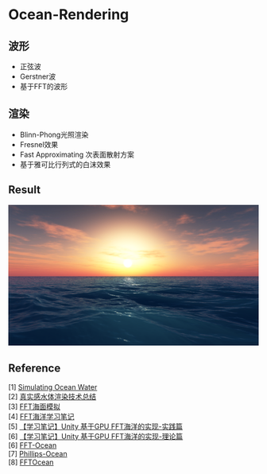 # Ocean-Rendering
 
## 波形
- 正弦波
- Gerstner波
- 基于FFT的波形

## 渲染
- Blinn-Phong光照渲染
- Fresnel效果
- Fast Approximating 次表面散射方案
- 基于雅可比行列式的白沫效果

## Result
![OceanResult](Ocean效果图.png)

## Reference
[1] [Simulating Ocean Water](https://www.researchgate.net/publication/264839743_Simulating_Ocean_Water)<br>
[2] [真实感水体渲染技术总结](https://zhuanlan.zhihu.com/p/95917609)<br>
[3] [FFT海面模拟](https://zhuanlan.zhihu.com/p/64414956)<br>
[4] [FFT海洋学习笔记](https://zhuanlan.zhihu.com/p/335045713)<br>
[5] [【学习笔记】Unity 基于GPU FFT海洋的实现-实践篇](https://zhuanlan.zhihu.com/p/96811613)<br>
[6] [【学习笔记】Unity 基于GPU FFT海洋的实现-理论篇](https://zhuanlan.zhihu.com/p/95482541)<br>
[6] [FFT-Ocean](https://github.com/gasgiant/FFT-Ocean)<br>
[7] [Phillips-Ocean](https://github.com/Scrawk/Phillips-Ocean)<br>
[8] [FFTOcean](https://github.com/Straw1997/FFTOcean)<br>
